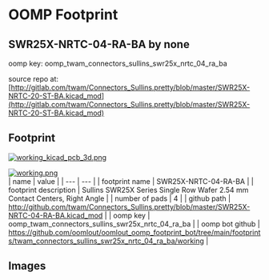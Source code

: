 # OOMP Footprint  
## SWR25X-NRTC-04-RA-BA  by none  
  
oomp key: oomp_twam_connectors_sullins_swr25x_nrtc_04_ra_ba  
  
source repo at: [http://gitlab.com/twam/Connectors_Sullins.pretty/blob/master/SWR25X-NRTC-20-ST-BA.kicad_mod](http://gitlab.com/twam/Connectors_Sullins.pretty/blob/master/SWR25X-NRTC-20-ST-BA.kicad_mod)  
## Footprint  
  
[![working_kicad_pcb_3d.png](working_kicad_pcb_3d_600.png)](working_kicad_pcb_3d.png)  
  
[![working.png](working_600.png)](working.png)  
| name | value | 
| --- | --- | 
| footprint name | SWR25X-NRTC-04-RA-BA | 
| footprint description | Sullins SWR25X Series Single Row Wafer 2.54 mm Contact Centers, Right Angle | 
| number of pads | 4 | 
| github path | http://github.com/twam/Connectors_Sullins.pretty/blob/master/SWR25X-NRTC-04-RA-BA.kicad_mod | 
| oomp key | oomp_twam_connectors_sullins_swr25x_nrtc_04_ra_ba | 
| oomp bot github | https://github.com/oomlout/oomlout_oomp_footprint_bot/tree/main/footprints/twam_connectors_sullins_swr25x_nrtc_04_ra_ba/working | 
## Images  
